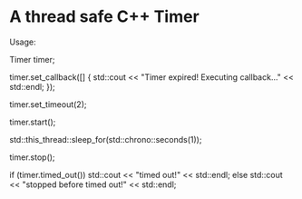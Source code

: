 # A thread safe C++ Timer

Usage:

Timer timer;

timer.set_callback([] {
    std::cout << "Timer expired! Executing callback..." << std::endl;
});

timer.set_timeout(2);

timer.start();

std::this_thread::sleep_for(std::chrono::seconds(1));

timer.stop();

if (timer.timed_out())
    std::cout << "timed out!" << std::endl;
else
    std::cout << "stopped before timed out!" << std::endl;

